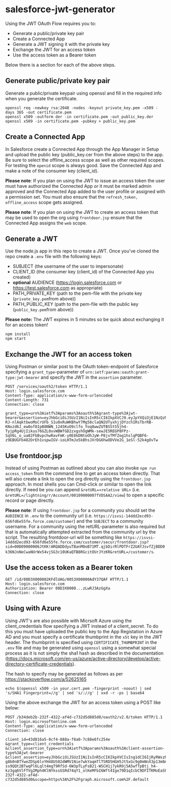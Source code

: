 # salesforce-jwt-generator

Using the JWT OAuth Flow requires you to:

- Generate a public/private key pair
- Create a Connected App
- Generate a JWT signing it with the private key
- Exchange the JWT for an access token
- Use the access token as a Bearer token

Below there is a section for each of the above steps.

## Generate public/private key pair

Generate a public/private keypair using openssl and fill in the required info when you generate the certificate.

```
openssl req -newkey rsa:2048 -nodes -keyout private_key.pem -x509 -days 365 -out certificate.pem
openssl x509 -outform der -in certificate.pem -out public_key.der
openssl x509 -in certificate.pem -pubkey > public_key.pem
```

## Create a Connected App

In Salesforce create a Connected App through the App Manager in Setup and upload the public key (public_key.cer from the above steps) to the app. Be sure to select the offline_access scope as well as other required scopes. For testing the `openid` scope is always good. Save the Connected App and make a note of the consumer key (client_id).

**Please note**: If you plan on using the JWT to issue an access token the user must have authorized the Connected App _or_ it must be marked admin approved and the Connected App added to the user profile or assigned with a permission set. You must also ensure that the `refresh_token, offline_access` scope gets assigned.

**Please note**: If you plan on using the JWT to create an access token that may be used to open the org using `frontdoor.jsp` ensure that the Connected App assigns the `web` scope.

## Generate a JWT

Use the node.js app in this repo to create a JWT. Once you've cloned the repo create a `.env` file with the following
keys:

- SUBJECT (the username of the user to impersonate)
- CLIENT_ID (the consumer key (client_id) of the Connected App you created)
- **optional** AUDIENCE (https://login.salesforce.com or https://test.salesforce.com as appropriate)
- PATH_PRIVATE_KEY (path to the pem-file with the private key (`private_key.pem`from above))
- PATH_PUBLIC_KEY (path to the pem-file with the public key (`public_key.pem`from above))

**Please note:** The JWT expires in 5 minutes so be quick about exchanging it for an access token!

```
npm install
npm start
```

## Exchange the JWT for an access token

Using Postman or similar post to the OAuth token-endpoint of Salesforce specifying a `grant_type`-parameter of `urn:ietf:params:oauth:grant-type:jwt-bearer` and specify the JWT in the `assertion` parameter.

```
POST /services/oauth2/token HTTP/1.1
Host: login.salesforce.com
Content-Type: application/x-www-form-urlencoded
Content-Length: 731
Connection: close

grant_type=urn%3Aietf%3Aparams%3Aoauth%3Agrant-type%3Ajwt-bearer&assertion=eyJhbGciOiJSUzI1NiIsInR5cCI6IkpXVCJ9.eyJpYXQiOjE1NzQzNDQzNDcsImV4cCI6MTU3NDM0NDY0NywiYXVkIjoiaHR0cHM6Ly9sb2dpbi5zYWxlc2ZvcmNlLmNvbSIsImlzcyI6Inh5ejEyMyIsInN1YiI6Impkb2VAZm9vLmRlbW8ifQ.jpEPDj_9DEhzvCUGwvEefZvd63IPvtBAZCSJ_-RJ-nlAqktbwoMoCrUFb_S1u0xRuWKBhwY7Mg58claQN2UTyxhjjDYzchIRsTbrRB-KNxzd6J_ew0of8IpB8NWN_1245KuO9clfo_Yoq8wwZUTBSSt55jh4-TyjpRg4UjIikus76GZL0xvWBWfGD2zxgshOgWMk-sewJE5REGP8FPz-SqV6L_o_ua82FbBvpchwRavFmK-y0E8kDNtoOhJyW-P8jvTMfZog1hslqPQBF6-z9EBUGFb482DrEh1vspwIGV-ioLHTmJo5kBhsJXrDG6hwODVVe2G_1eSl-52k4gOvTw
```

## Use frontdoor.jsp

Instead of using Postman as outlined about you can also invoke `npm run access_token` from the command line to get an access token directly. That will also create a link to open the org directly using the `frontdoor.jsp` approach. In most shells you can Cmd-click or similar to open the link directly. If need be you can append `&retURL=<relative URL>` (i.e. `&retURL=/lightning/r/Account/00109000007fVDSAA2/view`) to open a specific record or page directly.

**Please note**: If using `frontdoor.jsp` for a community you should set the `AUDIENCE` in `.env` to the community url (i.e. `https://isvsi-14ddd2ecd93-656fd6e55fe.force.com/customer`) and the `SUBJECT` to a community username. For a community using the retURL-parameter is also required but that is automatically attempted extracted from the community url by the script. The resulting frontdoor-url will be something like `https://isvsi-14ddd2ecd93-656fd6e55fe.force.com/customer/secur/frontdoor.jsp?sid=00D09000006JtKK!ARQADDdyuTBanM0oB71MT.qjbDirRlPDTFrZ2UAYJsvfZjBDD0k36NJoNeCwaNUrWx54vjSG3c10UKaQTB8RGcitOUrJYzKR&retURL=/customer/s`.

## Use the access token as a Bearer token

```
GET /id/00D3X000002KFdlUAG/0053X00000AdY37QAF HTTP/1.1
Host: login.salesforce.com
Authorization: Bearer 00D3X0000...zLwRJ3AzGgXa
Connection: close
```

## Using with Azure

Using JWT's are also possible with Micrsoft Azure using the client_credentials flow specifying a JWT instead of a client_secret. To do this you must have uploaded the public key to the App Registation in Azure AD and you must specify a certificate thumbprint in the `x5t` key in the JWT header. The thumbprint is specified using `CERTIFICATE_THUMBPRINT` in the `.env` file and may be generated using `openssl` using a somewhat special process as it is not simply the sha1 hash as described in the documentation (https://docs.microsoft.com/en-us/azure/active-directory/develop/active-directory-certificate-credentials).

The hash to specify may be generated as follows as per https://stackoverflow.com/a/52625165

```
echo $(openssl x509 -in your.cert.pem -fingerprint -noout) | sed 's/SHA1 Fingerprint=//g' | sed 's/://g' | xxd -r -ps | base64
```

Using the above exchange the JWT for an access token using a POST like below:

```
POST /b34deb2b-232f-4322-af4d-c732d5d885d0/oauth2/v2.0/token HTTP/1.1
Host: login.microsoftonline.com
Content-Type: application/x-www-form-urlencoded
Connection: close

client_id=43d816a5-0cf4-888a-f8a0-7c88e6fc254e
&grant_type=client_credentials
&client_assertion_type=urn%3Aietf%3Aparams%3Aoauth%3Aclient-assertion-type%3Ajwt-bearer
&client_assertion=eyJhbGciOiJSUzI1NiIsInR5cCI6IkpXVCIsIng1dCI6IjRyRWxzREZUeXNyYktoQjB6VHNyUk5TeFQ2cz0ifQ.eyJpYXQiOjE1NzQzNDgzMzEsImV4cCI6MTU3NDM0ODYzMSwiYXVkIjoiaHR0cHM6Ly9sb2dpbi5taWNyb3NvZnRvbmxpbmUuY29tL2IzNGRlYjJiLTIzMmYtNDMyMi1hZjRkLWM3MzJkNWQ4ODVkMC9vYXV0aDIvdjIuMC90b2tlbiIsImlzcyI6IjQzZDgxNmE1LTBjZjQtODg4YS1mOGEwLTdjODhlNmZjMjU0ZSIsInN1YiI6IjQzZDgxNmE1LTBjZjQtODg4YS1mOGEwLTdjODhlNmZjMjU0ZSJ9.CV7YCZ4Oak-g8b0nBTYweZDSp6lvYH48US02dWMV1Nie7wkYaqmTlTSRD5HGH5Jt5xGc9g0mNnX3p13m0AcbXTmZJ0MOfjnrAPvXJxtXEMEQXnHhIt_IExQ7NTNQWXvLRmlHydDFHMd-ss9QQt2BTwqPl6Lqlt4mgT9RfSd-6W3pTLyFsB21-WSCH1j7ykR9j5A5wfTpBtj_h4-kz3gq6VlFTVg2Mph4KlNYkssGSRd74qY1_olKeMFbI6Wft4Ige79D1qIcbC9DFITKMoEaSFSWS1Pg9pxkHoyOPFihO51SCXzFNRLGvA1nEQFRkV0raUokdWmoi7u_S_mUZe3qYQ&tenant=b34deb2b-232f-4322-af4d-c732d5d885d0&scope=https%3A%2F%2Fgraph.microsoft.com%2F.default
```
